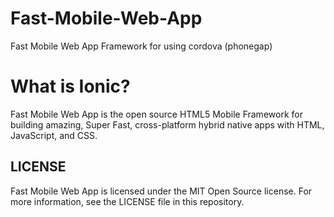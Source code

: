 # Fast-Mobile-Web-App
Fast Mobile Web App Framework for using cordova (phonegap)

# What is Ionic?
Fast Mobile Web App is the open source HTML5 Mobile Framework for building amazing, Super Fast, cross-platform hybrid native apps with HTML, JavaScript, and CSS.

## LICENSE

Fast Mobile Web App is licensed under the MIT Open Source license. For more information, see the LICENSE file in this repository.